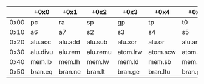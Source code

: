 |      | +0x0     | +0x1     | +0x2     | +0x3     | +0x4     | +0x5     | +0x6     | +0x7     | +0x8     | +0x9     | +0xa     | +0xb     | +0xc     | +0xd      | +0xe     | +0xf      |
|------|----------|----------|----------|----------|----------|----------|----------|----------|----------|----------|----------|----------|----------|-----------|----------|-----------|
| 0x00 | pc       | ra       | sp       | gp       | tp       | t0       | t1       | t2       | s0       | s1       | a0       | a1       | a2       | a3        | a4       | a5        |
| 0x10 | a6       | a7       | s2       | s3       | s4       | s5       | s6       | s7       | s8       | s9       | s10      | s11      | t3       | t4        | t5       | t6        |
| 0x20 | alu.acc  | alu.add  | alu.sub  | alu.xor  | alu.or   | alu.and  | alu.sll  | alu.srl  | alu.sra  | alu.slt  | alu.sltu | alu.mul  | alu.mulh | alu.mulsu | alu.mulu | alu.div   |
| 0x30 | alu.divu | alu.rem  | alu.remu | atom.lrw | atom.scw | atom.swp | atom.add | atom.and | atom.or  | atom.xor | atom.max | atom.min |          |           |          |           |
| 0x40 | mem.lb   | mem.lh   | mem.lw   | mem.ld   | mem.sb   | mem.sh   | mem.sw   | mem.sd   |          |          |          |          |          |           |          | mem.fence |
| 0x50 | bran.eq  | bran.ne  | bran.lt  | bran.ge  | bran.ltu | bran.geu | bran.lnk | bran.rel | bran.rln |          | trapret  | ecall    | xreg.ind | xreg.val  | xreg.swp | lui       |
